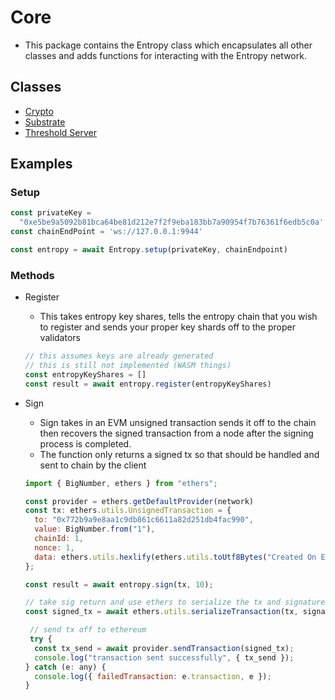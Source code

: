# Core

- This package contains the Entropy class which encapsulates all other classes and adds functions for interacting with the Entropy network.

## Classes

- [Crypto](Crypto.md)
- [Substrate](Substrate.md)
- [Threshold Server](ThresholdServer.md)

## Examples

### Setup

```js
const privateKey =
  "0xe5be9a5092b81bca64be81d212e7f2f9eba183bb7a90954f7b76361f6edb5c0a'
const chainEndPoint = 'ws://127.0.0.1:9944'

const entropy = await Entropy.setup(privateKey, chainEndpoint)
```

### Methods

- Register

  - This takes entropy key shares, tells the entropy chain that you wish to register and sends your proper key shards off to the proper validators

  ```js
  // this assumes keys are already generated
  // this is still not implemented (WASM things)
  const entropyKeyShares = []
  const result = await entropy.register(entropyKeyShares)
  ```

- Sign

  - Sign takes in an EVM unsigned transaction sends it off to the chain then recovers the signed transaction from a node after the signing process is completed.
  - The function only returns a signed tx so that should be handled and sent to chain by the client

  ```js
  import { BigNumber, ethers } from "ethers";

  const provider = ethers.getDefaultProvider(network)
  const tx: ethers.utils.UnsignedTransaction = {
    to: "0x772b9a9e8aa1c9db861c6611a82d251db4fac990",
    value: BigNumber.from("1"),
    chainId: 1,
    nonce: 1,
    data: ethers.utils.hexlify(ethers.utils.toUtf8Bytes("Created On Entropy")),
  };

  const result = await entropy.sign(tx, 10);

  // take sig return and use ethers to serialize the tx and signature
  const signed_tx = await ethers.utils.serializeTransaction(tx, signature);

   // send tx off to ethereum
   try {
    const tx_send = await provider.sendTransaction(signed_tx);
    console.log("transaction sent successfully", { tx_send });
  } catch (e: any) {
    console.log({ failedTransaction: e.transaction, e });
  }
  ```
